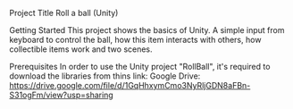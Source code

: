Project Title
Roll a ball (Unity)

Getting Started
This project shows the basics of Unity. A simple input from keyboard to control the ball, how this item interacts with others, how collectible items work and two scenes.

Prerequisites
In order to use the Unity project "RollBall", it's required to download the libraries from thins link:
Google Drive: https://drive.google.com/file/d/1GqHhxymCmo3NyRljGDN8aFBn-S31ogFm/view?usp=sharing
